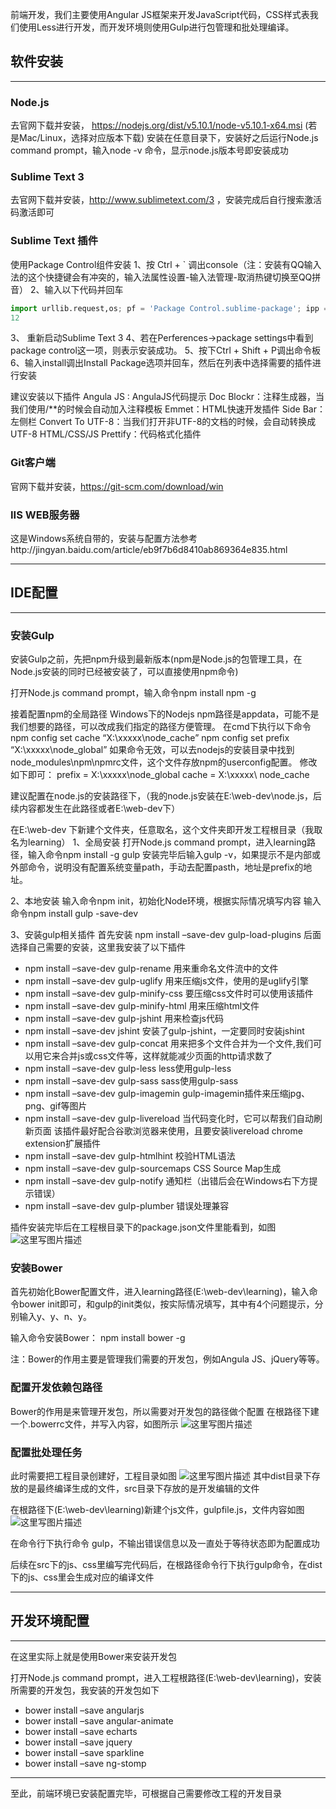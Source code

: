 前端开发，我们主要使用Angular JS框架来开发JavaScript代码，CSS样式表我们使用Less进行开发，而开发环境则使用Gulp进行包管理和批处理编译。

## 软件安装

------

### Node.js

去官网下载并安装， https://nodejs.org/dist/v5.10.1/node-v5.10.1-x64.msi (若是Mac/Linux，选择对应版本下载)
安装在任意目录下，安装好之后运行Node.js command prompt，输入node -v 命令，显示node.js版本号即安装成功

### Sublime Text 3

去官网下载并安装，http://www.sublimetext.com/3 ，安装完成后自行搜索激活码激活即可

### Sublime Text 插件

使用Package Control组件安装
1、按 Ctrl + ` 调出console（注：安装有QQ输入法的这个快捷键会有冲突的，输入法属性设置-输入法管理-取消热键切换至QQ拼音）
2、输入以下代码并回车

```python
import urllib.request,os; pf = 'Package Control.sublime-package'; ipp = sublime.installed_packages_path(); urllib.request.install_opener( urllib.request.build_opener( urllib.request.ProxyHandler()) ); open(os.path.join(ipp, pf), 'wb').write(urllib.request.urlopen( 'http://sublime.wbond.net/' + pf.replace(' ','%20')).read())
12
```

3、 重新启动Sublime Text 3
4、若在Perferences->package settings中看到package control这一项，则表示安装成功。
5、按下Ctrl + Shift + P调出命令板
6、输入install调出Install Package选项并回车，然后在列表中选择需要的插件进行安装

建议安装以下插件
Angula JS : AngulaJS代码提示
Doc Blockr：注释生成器，当我们使用/**的时候会自动加入注释模板
Emmet：HTML快速开发插件
Side Bar：左侧栏
Convert To UTF-8：当我们打开非UTF-8的文档的时候，会自动转换成UTF-8
HTML/CSS/JS Prettify：代码格式化插件

### Git客户端

官网下载并安装，https://git-scm.com/download/win

### IIS WEB服务器

这是Windows系统自带的，安装与配置方法参考http://jingyan.baidu.com/article/eb9f7b6d8410ab869364e835.html

------

## IDE配置

------

### 安装Gulp

安装Gulp之前，先把npm升级到最新版本(npm是Node.js的包管理工具，在Node.js安装的同时已经被安装了，可以直接使用npm命令)

打开Node.js command prompt，输入命令npm install npm -g

接着配置npm的全局路径
Windows下的Nodejs npm路径是appdata，可能不是我们想要的路径，可以改成我们指定的路径方便管理。
在cmd下执行以下命令
npm config set cache “X:\xxxxx\node_cache”
npm config set prefix “X:\xxxxx\node_global”
如果命令无效，可以去nodejs的安装目录中找到node_modules\npm\npmrc文件，这个文件存放npm的userconfig配置。
修改如下即可：
prefix = X:\xxxxx\node_global
cache = X:\xxxxx\ node_cache

建议配置在node.js的安装路径下，（我的node.js安装在E:\web-dev\node.js，后续内容都发生在此路径或者E:\web-dev下）

在E:\web-dev 下新建个文件夹，任意取名，这个文件夹即开发工程根目录（我取名为learning）
1、全局安装
打开Node.js command prompt，进入learning路径，输入命令npm install -g gulp
安装完毕后输入gulp -v，如果提示不是内部或外部命令，说明没有配置系统变量path，手动去配置pasth，地址是prefix的地址。

2、本地安装
输入命令npm init，初始化Node环境，根据实际情况填写内容
输入命令npm install gulp -save-dev

3、安装gulp相关插件
首先安装 npm install –save-dev gulp-load-plugins
后面选择自己需要的安装，这里我安装了以下插件

- npm install –save-dev gulp-rename 用来重命名文件流中的文件
- npm install –save-dev gulp-uglify 用来压缩js文件，使用的是uglify引擎
- npm install –save-dev gulp-minify-css 要压缩css文件时可以使用该插件
- npm install –save-dev gulp-minify-html 用来压缩html文件
- npm install –save-dev gulp-jshint 用来检查js代码
- npm install –save-dev jshint 安装了gulp-jshint，一定要同时安装jshint
- npm install –save-dev gulp-concat 用来把多个文件合并为一个文件,我们可以用它来合并js或css文件等，这样就能减少页面的http请求数了
- npm install –save-dev gulp-less less使用gulp-less
- npm install –save-dev gulp-sass sass使用gulp-sass
- npm install –save-dev gulp-imagemin gulp-imagemin插件来压缩jpg、png、gif等图片
- npm install –save-dev gulp-livereload 当代码变化时，它可以帮我们自动刷新页面
  该插件最好配合谷歌浏览器来使用，且要安装livereload chrome extension扩展插件
- npm install –save-dev gulp-htmlhint 校验HTML语法
- npm install –save-dev gulp-sourcemaps CSS Source Map生成
- npm install –save-dev gulp-notify 通知栏（出错后会在Windows右下方提示错误）
- npm install –save-dev gulp-plumber 错误处理兼容

插件安装完毕后在工程根目录下的package.json文件里能看到，如图
![这里写图片描述](https://img-blog.csdn.net/20160914163926662)

### 安装Bower

首先初始化Bower配置文件，进入learning路径(E:\web-dev\learning)，输入命令bower init即可，和gulp的init类似，按实际情况填写，其中有4个问题提示，分别输入y、y、n、y。

输入命令安装Bower： npm install bower -g

注：Bower的作用主要是管理我们需要的开发包，例如Angula JS、jQuery等等。

### 配置开发依赖包路径

Bower的作用是来管理开发包，所以需要对开发包的路径做个配置
在根路径下建一个.bowerrc文件，并写入内容，如图所示
![这里写图片描述](https://img-blog.csdn.net/20160914165012331)

### 配置批处理任务

此时需要把工程目录创建好，工程目录如图
![这里写图片描述](https://img-blog.csdn.net/20160914165444649)
其中dist目录下存放的是最终编译生成的文件，src目录下存放的是开发编辑的文件

在根路径下(E:\web-dev\learning)新建个js文件，gulpfile.js，文件内容如图
![这里写图片描述](https://img-blog.csdn.net/20160914165258041)

在命令行下执行命令 gulp，不输出错误信息以及一直处于等待状态即为配置成功

后续在src下的js、css里编写完代码后，在根路径命令行下执行gulp命令，在dist下的js、css里会生成对应的编译文件

------

## 开发环境配置

------

在这里实际上就是使用Bower来安装开发包

打开Node.js command prompt，进入工程根路径(E:\web-dev\learning)，安装所需要的开发包，我安装的开发包如下

- bower install –save angularjs
- bower install –save angular-animate
- bower install –save echarts
- bower install –save jquery
- bower install –save sparkline
- bower install –save ng-stomp

------

至此，前端环境已安装配置完毕，可根据自己需要修改工程的开发目录